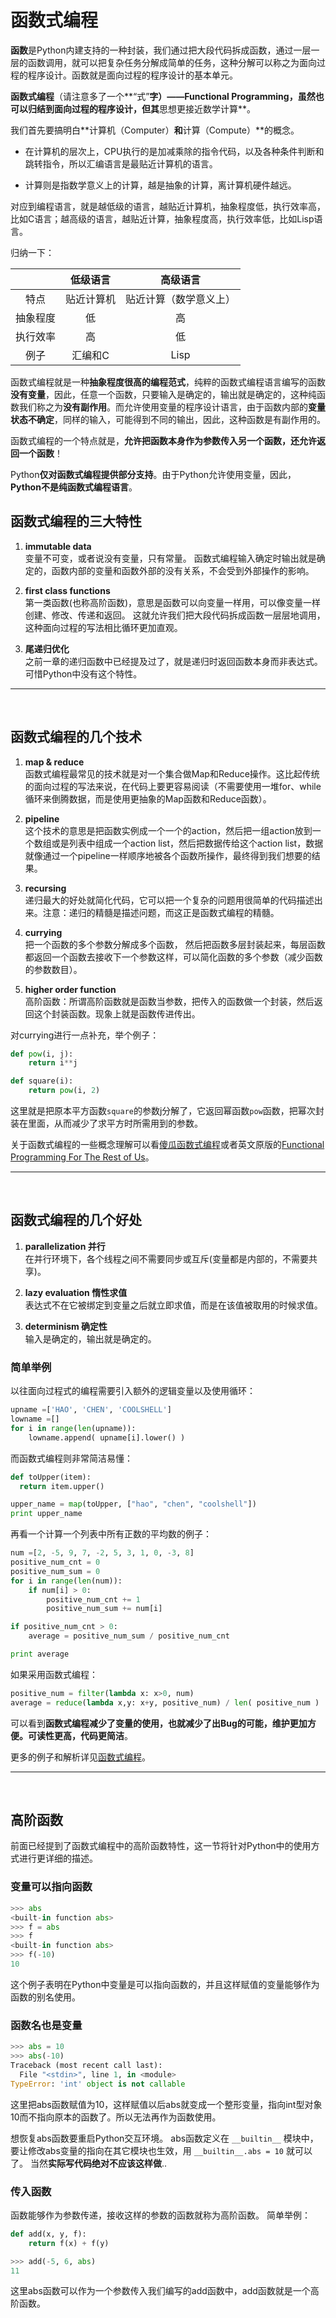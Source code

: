 # 函数式编程

**函数**是Python内建支持的一种封装，我们通过把大段代码拆成函数，通过一层一层的函数调用，就可以把复杂任务分解成简单的任务，这种分解可以称之为面向过程的程序设计。函数就是面向过程的程序设计的基本单元。

**函数式编程**（请注意多了一个**“式”**字）——Functional Programming，虽然也可以归结到面向过程的程序设计，但其**思想更接近数学计算**。

我们首先要搞明白**计算机（Computer）**和**计算（Compute）**的概念。

- 在计算机的层次上，CPU执行的是加减乘除的指令代码，以及各种条件判断和跳转指令，所以汇编语言是最贴近计算机的语言。

- 计算则是指数学意义上的计算，越是抽象的计算，离计算机硬件越远。

对应到编程语言，就是越低级的语言，越贴近计算机，抽象程度低，执行效率高，比如C语言；越高级的语言，越贴近计算，抽象程度高，执行效率低，比如Lisp语言。

归纳一下：

|  | 低级语言 | 高级语言 |
|:-:|:-:|:-:|
| 特点 | 贴近计算机 | 贴近计算（数学意义上） |
| 抽象程度 | 低 | 高 |
| 执行效率 | 高 | 低 |
| 例子 | 汇编和C | Lisp |

函数式编程就是一种**抽象程度很高的编程范式**，纯粹的函数式编程语言编写的函数**没有变量**，因此，任意一个函数，只要输入是确定的，输出就是确定的，这种纯函数我们称之为**没有副作用**。而允许使用变量的程序设计语言，由于函数内部的**变量状态不确定**，同样的输入，可能得到不同的输出，因此，这种函数是有副作用的。

函数式编程的一个特点就是，**允许把函数本身作为参数传入另一个函数，还允许返回一个函数**！

Python**仅对函数式编程提供部分支持**。由于Python允许使用变量，因此，**Python不是纯函数式编程语言**。

## 函数式编程的三大特性

1. **immutable data**<br>
变量不可变，或者说没有变量，只有常量。 函数式编程输入确定时输出就是确定的，函数内部的变量和函数外部的没有关系，不会受到外部操作的影响。

2. **first class functions**<br>
第一类函数(也称高阶函数)，意思是函数可以向变量一样用，可以像变量一样创建、修改、传递和返回。 这就允许我们把大段代码拆成函数一层层地调用，这种面向过程的写法相比循环更加直观。

3. **尾递归优化**<br>
之前一章的递归函数中已经提及过了，就是递归时返回函数本身而非表达式。 可惜Python中没有这个特性。

---

<br>

## 函数式编程的几个技术

1. **map & reduce**<br>
函数式编程最常见的技术就是对一个集合做Map和Reduce操作。这比起传统的面向过程的写法来说，在代码上要更容易阅读（不需要使用一堆for、while循环来倒腾数据，而是使用更抽象的Map函数和Reduce函数）。

2. **pipeline**<br>
这个技术的意思是把函数实例成一个一个的action，然后把一组action放到一个数组或是列表中组成一个action list，然后把数据传给这个action list，数据就像通过一个pipeline一样顺序地被各个函数所操作，最终得到我们想要的结果。

3. **recursing**<br>
递归最大的好处就简化代码，它可以把一个复杂的问题用很简单的代码描述出来。注意：递归的精髓是描述问题，而这正是函数式编程的精髓。

4. **currying**<br>
把一个函数的多个参数分解成多个函数， 然后把函数多层封装起来，每层函数都返回一个函数去接收下一个参数这样，可以简化函数的多个参数（减少函数的参数数目）。

5. **higher order function**<br>
高阶函数：所谓高阶函数就是函数当参数，把传入的函数做一个封装，然后返回这个封装函数。现象上就是函数传进传出。

对currying进行一点补充，举个例子：

```python
def pow(i, j):
    return i**j

def square(i):
    return pow(i, 2)
```

这里就是把原本平方函数`square`的参数j分解了，它返回幂函数`pow`函数，把幂次封装在里面，从而减少了求平方时所需用到的参数。

关于函数式编程的一些概念理解可以看[傻瓜函数式编程](http://www.kancloud.cn/kancloud/functional-programm-for-rest/56931)或者英文原版的[Functional Programming For The Rest of Us](http://www.defmacro.org/ramblings/fp.html)。

---

<br>

## 函数式编程的几个好处

1. **parallelization 并行**<br>
在并行环境下，各个线程之间不需要同步或互斥(变量都是内部的，不需要共享)。

2. **lazy evaluation 惰性求值**<br>
表达式不在它被绑定到变量之后就立即求值，而是在该值被取用的时候求值。

3. **determinism 确定性**<br>
输入是确定的，输出就是确定的。

### 简单举例

以往面向过程式的编程需要引入额外的逻辑变量以及使用循环：

```python
upname =['HAO', 'CHEN', 'COOLSHELL']
lowname =[]
for i in range(len(upname)):
    lowname.append( upname[i].lower() )
```

而函数式编程则非常简洁易懂：

```python
def toUpper(item):
  return item.upper()

upper_name = map(toUpper, ["hao", "chen", "coolshell"])
print upper_name
```

再看一个计算一个列表中所有正数的平均数的例子：

```python
num =[2, -5, 9, 7, -2, 5, 3, 1, 0, -3, 8]
positive_num_cnt = 0
positive_num_sum = 0
for i in range(len(num)):
    if num[i] > 0:
        positive_num_cnt += 1
        positive_num_sum += num[i]

if positive_num_cnt > 0:
    average = positive_num_sum / positive_num_cnt

print average
```

如果采用函数式编程：

```python
positive_num = filter(lambda x: x>0, num)
average = reduce(lambda x,y: x+y, positive_num) / len( positive_num )
```

可以看到**函数式编程减少了变量的使用，也就减少了出Bug的可能，维护更加方便。可读性更高，代码更简洁**。

更多的例子和解析详见[函数式编程](http://coolshell.cn/articles/10822.html)。

---

<br>

## 高阶函数

前面已经提到了函数式编程中的高阶函数特性，这一节将针对Python中的使用方式进行更详细的描述。

### 变量可以指向函数

```python
>>> abs
<built-in function abs>
>>> f = abs
>>> f
<built-in function abs>
>>> f(-10)
10
```

这个例子表明在Python中变量是可以指向函数的，并且这样赋值的变量能够作为函数的别名使用。

### 函数名也是变量

```python
>>> abs = 10
>>> abs(-10)
Traceback (most recent call last):
  File "<stdin>", line 1, in <module>
TypeError: 'int' object is not callable
```

这里把abs函数赋值为10，这样赋值以后abs就变成一个整形变量，指向int型对象10而不指向原本的函数了。所以无法再作为函数使用。

想恢复abs函数要重启Python交互环境。 abs函数定义在 `__builtin__` 模块中，要让修改abs变量的指向在其它模块也生效，用 `__builtin__.abs = 10` 就可以了。 当然**实际写代码绝对不应该这样做**..

### 传入函数

函数能够作为参数传递，接收这样的参数的函数就称为高阶函数。 简单举例：

```python
def add(x, y, f):
    return f(x) + f(y)

>>> add(-5, 6, abs)
11
```

这里abs函数可以作为一个参数传入我们编写的add函数中，add函数就是一个高阶函数。
